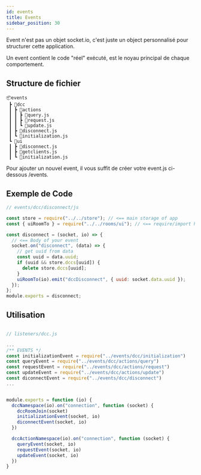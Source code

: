 ```yaml
---
id: events
title: Events
sidebar_position: 30
---
```


Event n'est pas un objet socket.io, c'est juste un object personnalisé pour structurer cette application.

Un event contient le code "réel" exécuté, est le noyau principal de chaque comportement.

## Structure de fichier

```
📦events
 ┣ 📂dcc
 ┃ ┣ 📂actions
 ┃ ┃ ┣ 📜query.js
 ┃ ┃ ┣ 📜request.js
 ┃ ┃ ┗ 📜update.js
 ┃ ┣ 📜disconnect.js
 ┃ ┗ 📜initialization.js
 ┗ 📂ui
 ┃ ┣ 📜disconnect.js
 ┃ ┣ 📜getclients.js
 ┃ ┗ 📜initialization.js
```

Pour ajouter un nouvel event, il vous suffit de créer votre event.js ci-dessous /events.

## Exemple de Code

```javascript
// events/dcc/disconnect/js

const store = require("../../store"); // <== main storage of app
const { uiRoomTo } = require("../../rooms/ui"); // <== require/import here

const disconnect = (socket, io) => {
  // <== Body of your event
  socket.on("disconnect", (data) => {
    // get uuid from data
    const uuid = data.uuid;
    if (uuid && store.dccs[uuid]) {
      delete store.dccs[uuid];
    }
    uiRoomTo(io).emit("dccDisconnect", { uuid: socket.data.uuid });
  });
};
module.exports = disconnect;
```

## Utilisation

```javascript

// listeners/dcc.js

...
/** EVENTS */
const initializationEvent = require("../events/dcc/initialization")                  // <== import your event
const queryEvent = require("../events/dcc/actions/query")
const requestEvent = require("../events/dcc/actions/request")
const updateEvent = require("../events/dcc/actions/update")
const diconnectEvent = require("../events/dcc/disconnect")
...


module.exports = function (io) {
  dccNamespace(io).on("connection", function (socket) {
    dccRoomJoin(socket)                                                              // <== events arehere
    initializationEvent(socket, io)
    diconnectEvent(socket, io)
  })

  dccActionNamespace(io).on("connection", function (socket) {
    queryEvent(socket, io)                                                           // <== events are here
    requestEvent(socket, io)
    updateEvent(socket, io)
  })
}
```
